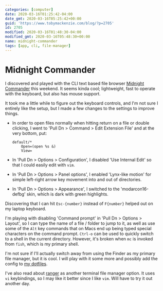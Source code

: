 ```yaml
---
categories: [computer]
date: 2020-03-16T01:25:42-04:00
date_gmt: 2020-03-16T05:25:42+00:00
guid: 'https://www.tobymackenzie.com/blog/?p=2705'
id: 2705
modified: 2020-03-16T01:48:30-04:00
modified_gmt: 2020-03-16T05:48:30+00:00
name: midnight-commander
tags: [app, cli, file-manager]
---
```


Midnight Commander
==================

I discovered and played with the CLI text based file browser [Midnight Commander](https://midnight-commander.org/) this weekend.<!--more-->  It seems kinda cool; lightweight, fast to operate with the keyboard, but also has mouse support.

It took me a little while to figure out the keyboard controls, and I'm not sure I entirely like the setup, but I made a few changes to the settings to improve things.

- In order to open files normally when hitting return on a file or double clicking, I went to 'Pull Dn > Command > Edit Extension File' and at the very bottom, put:

	```
	default/*
		Open=(open %s &)
		View=
	```
- In 'Pull Dn > Options > Configuration', I disabled 'Use Internal Edit' so that I could easily edit with `vim`.
- In 'Pull Dn > Options > Panel options', I enabled 'Lynx-like motion' for simple left-right arrow key movement into and out of directories.
- In 'Pull Dn > Options > Appearance', I switched to the 'modarcon16-defbg' skin, which is dark with green highlights.

Discovering that I can hit `Esc-{number}` instead of `F{number}` helped out on my laptop keyboard.

I'm playing with disabling 'Command prompt' in 'Pull Dn > Options > Layout',  so I can type the name of a file / folder to jump to it, as well as use some of the `Alt` key commands that on Macs end up being typed special characters on the command prompt.  `Ctrl-o` can be used to quickly switch to a shell in the current directory.  However, it's broken when `mc` is invoked from `fish`, which is my primary shell.

I'm not sure if I'll actually switch away from using the Finder as my primary file manager, but it is cool.  I will play with it some more and possibly add the config to [my dotfiles](https://github.com/tobymackenzie/dotfiles).

I've also read about [ranger](https://github.com/ranger/ranger) as another terminal file manager option.  It uses `vi` keybindings, so I may like it better since I like `vim`.  Will have to try it out another day.
